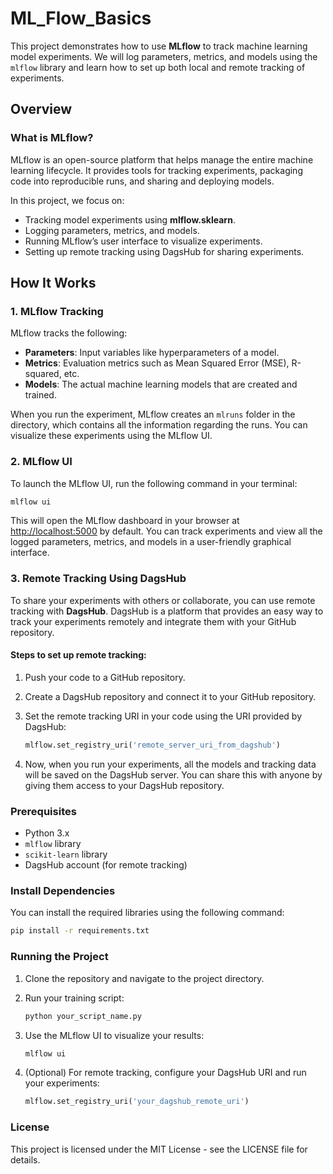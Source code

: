 # ML_Flow_Basics

This project demonstrates how to use **MLflow** to track machine learning model experiments. We will log parameters, metrics, and models using the `mlflow` library and learn how to set up both local and remote tracking of experiments.

## Overview

### What is MLflow?

MLflow is an open-source platform that helps manage the entire machine learning lifecycle. It provides tools for tracking experiments, packaging code into reproducible runs, and sharing and deploying models.

In this project, we focus on:

- Tracking model experiments using **mlflow.sklearn**.
- Logging parameters, metrics, and models.
- Running MLflow’s user interface to visualize experiments.
- Setting up remote tracking using DagsHub for sharing experiments.

## How It Works

### 1. **MLflow Tracking**

MLflow tracks the following:

- **Parameters**: Input variables like hyperparameters of a model.
- **Metrics**: Evaluation metrics such as Mean Squared Error (MSE), R-squared, etc.
- **Models**: The actual machine learning models that are created and trained.

When you run the experiment, MLflow creates an `mlruns` folder in the directory, which contains all the information regarding the runs. You can visualize these experiments using the MLflow UI.

### 2. **MLflow UI**

To launch the MLflow UI, run the following command in your terminal:

```bash
mlflow ui
```
This will open the MLflow dashboard in your browser at [http://localhost:5000](http://localhost:5000) by default. You can track experiments and view all the logged parameters, metrics, and models in a user-friendly graphical interface.

### 3. Remote Tracking Using DagsHub

To share your experiments with others or collaborate, you can use remote tracking with **DagsHub**. DagsHub is a platform that provides an easy way to track your experiments remotely and integrate them with your GitHub repository.

#### Steps to set up remote tracking:

1. Push your code to a GitHub repository.
2. Create a DagsHub repository and connect it to your GitHub repository.
3. Set the remote tracking URI in your code using the URI provided by DagsHub:

    ```python
    mlflow.set_registry_uri('remote_server_uri_from_dagshub')
    ```

4. Now, when you run your experiments, all the models and tracking data will be saved on the DagsHub server. You can share this with anyone by giving them access to your DagsHub repository.

### Prerequisites

- Python 3.x
- `mlflow` library
- `scikit-learn` library
- DagsHub account (for remote tracking)

### Install Dependencies

You can install the required libraries using the following command:

```bash
pip install -r requirements.txt
```

### Running the Project

1. Clone the repository and navigate to the project directory.

2. Run your training script:

    ```bash
    python your_script_name.py
    ```

3. Use the MLflow UI to visualize your results:

    ```bash
    mlflow ui
    ```

4. (Optional) For remote tracking, configure your DagsHub URI and run your experiments:

    ```python
    mlflow.set_registry_uri('your_dagshub_remote_uri')
    ```

### License

This project is licensed under the MIT License - see the LICENSE file for details.

